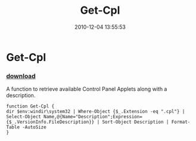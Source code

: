 ﻿---
pid:            2397
parent:         0
children:       
poster:         Jan Egil Ring
title:          Get-Cpl
date:           2010-12-04 13:55:53
description:    A function to retrieve available Control Panel Applets along with a description.
format:         posh
---

# Get-Cpl

### [download](2397.ps1)  

A function to retrieve available Control Panel Applets along with a description.

```posh
function Get-Cpl {
dir $env:windir\system32 | Where-Object {$_.Extension -eq ".cpl"} | Select-Object Name,@{Name="Description";Expression={$_.VersionInfo.FileDescription}} | Sort-Object Description | Format-Table -AutoSize
}
```
